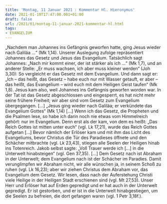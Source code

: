 ```yaml
---
title: 'Montag, 11 Januar 2021 : Kommentar Hl. Hieronymus'
date: 2021-01-10T17:47:00.001+01:00
draft: false
url: /2021/01/montag-11-januar-2021-kommentar-hl.html
tags: 
- EVANGELIUM
---
```


„Nachdem man Johannes ins Gefängnis geworfen hatte, ging Jesus wieder nach Galiläa …“ (Mk 1,14). Unserer Auslegung zufolge repräsentiert Johannes das Gesetz und Jesus das Evangelium. Tatsächlich sagt Johannes: „Nach mir kommt einer, der ist stärker als ich …“ (Mk 1,7), und an anderer Stelle: „Er muss wachsen, ich aber muss kleiner werden“ (Joh 3,30): So vergleicht er das Gesetz mit dem Evangelium. Und dann sagt er: „Ich – das heißt, das Gesetz – habe euch nur mit Wasser getauft, er aber – das heißt, das Evangelium – wird euch mit dem Heiligen Geist taufen“ (Mk 1,8). Jesus kam also, weil Johannes ins Gefängnis geworfen worden war. In der Tat ist das Gesetz abgeschlossen und eingesperrt, es hat nicht mehr seine frühere Freiheit; wir aber sind vom Gesetz zum Evangelium übergegangen. \[…\] „Jesus ging wieder nach Galiläa; er verkündete das Evangelium Gottes“ (Mk 1,14) \[…\] Wenn ich das Gesetz, die Propheten und die Psalmen lese, so habe ich darin noch nie etwas vom Himmelreich gehört: nur im Evangelium. Denn erst als der kam, von dem es heißt: „Das Reich Gottes ist mitten unter euch“ (vgl. Lk 17,21), wurde das Reich Gottes aufgetan \[…\] Bevor nämlich der Erlöser kam und mit ihm das Licht des Evangeliums, bevor Christus die Tür des Paradieses öffnete und den Schächer mitbrachte (vgl. Lk 23,43), stiegen alle Seelen der Heiligen hinab ins Totenreich. Jakob selbst sagte: „Voll Trauer werde ich \[…\] in die Unterwelt hinabsteigen“ (vgl. Gen 37,35). \[…\] Dem Gesetz nach ist Abraham in der Unterwelt; dem Evangelium nach ist der Schächer im Paradies. Damit verunglimpfen wir Abraham nicht, wir alle wünschen ja, in seinem Schoß zu ruhen (vgl. Lk 16,23); aber wir ziehen Christus dem Abraham vor, das Evangelium dem Gesetz. Wir lesen, dass nach der Auferstehung Christi viele Heilige in der Heiligen Stadt erschienen sind (vgl. Mt 27,53). Unser Herr und Erlöser hat auf Erden gepredigt und er hat auch in der Unterwelt gepredigt. Er ist gestorben, und er ist in die Unterwelt hinabgestiegen, um die Seelen zu befreien, die dort gefangen waren (vgl. 1 Petr 3,18f.).